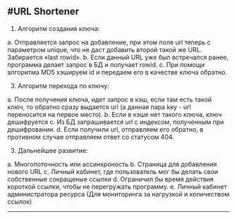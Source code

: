 #URL Shortener
---
1. Алгоритм создания ключа:
  
  a. Отправляется запрос на добавление, при этом поле url теперь с параметром unique, что не даст добавить второй такой же URL. Забирается «last rowid».
  b. Если данный URL уже был встречался ранее, программа делает запрос в БД и получает rowid.
  с. При помощи алгоритма MD5 хэшируем id и передаем его в качестве ключа обратно.

3. Алгоритм перехода по ключу:
  
  a. После получения ключа, идет запрос в кэш, если там есть такой ключ, то обратно сразу выдается url (а данная пара key - url переносится на первое место).
  b. Если в кэше нет такого ключа, ключ дешифруется
  c. Из БД запрашивается url с индексом, полученным при дешифровании.
  d. Если получили url, отправляем его обратно, в противном случае отправляем ответ со статусом 404.

3. Дальнейшее развитие:
  
  a. Многопоточность или ассинхроность
  b. Страница для добавления нового URL
  c. Личный кабинет, где пользователь мог бы делать свои собственные сокращеные ссылки
  d. Ограничил бы время действия короткой ссылки, чтобы не перегружать программу.
  e. Личный кабинет администратора ресурса (Для мониторинга за нагрузкой и количеством ссылок)

---
